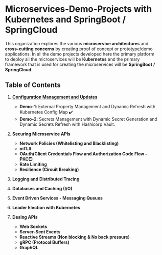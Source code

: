 # Microservices-Demo-Projects with Kubernetes and SpringBoot / SpringCloud

This organization explores the various **microservice architectures** and **cross-cutting concerns** by creating proof of concept or prototype/demo applications. In all the demo projects developed here the primary platform to deploy all the microservices will be **Kubernetes** and the primary framework that is used for creating the microservices will be **SpringBoot / SpringCloud**.

## Table of Contents

1. **[Configuration Management and Updates](https://github.com/Microservices-Demo-Projects/Configuration-Management-And-Updates  "readme")** 
    - **Demo-1**: External Property Management and Dynamic Refresh with Kubernetes Config Map :heavy_check_mark:
    - **Demo-2**: Secrets Management with Dynamic Secret Generation and Dynamic Secrets Refresh with Hashicorp Vault.

2. **Securing Microservice APIs**
   - **Network Policies (Whitelisting and Blacklisting)**
   - **mTLS**
   - **OAuth(Client Credentials Flow and Authorization Code Flow - PKCE)**
   - **Rate Limiting**
   - **Resilience (Circuit Breaking)**

3. **Logging and Distributed Tracing**

4. **Databases and Caching (I/O)**

5. **Event Driven Services - Messaging Queues**
   
6. **Leader Election with Kubernetes**

7. **Desing APIs**
    - **Web Sockets**
    - **Server-Sent Events**
    - **Reactive Streams (Non blocking & No back pressure)**
    - **gRPC (Protocol Buffers)**
    - **GraphQL**
